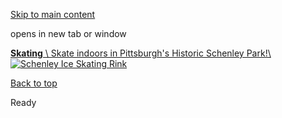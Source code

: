 [Skip to main content](https://www.pittsburghpa.gov/Recreation-Events/Parks/Parks-Rotating-Banner/Schenley-Park-Skating-Rink#main-content)

opens in new tab or window

[**Skating** \\
Skate indoors in Pittsburgh's Historic Schenley Park!\\
![Schenley Ice Skating Rink](https://www.pittsburghpa.gov/files/assets/city/v/1/parks/images/rotating-banner/schenley-rink.jpg)](https://www.pittsburghpa.gov/Recreation-Events/Park-Facilities/Schenley-Skating-Rink)

[Back to top](https://www.pittsburghpa.gov/Recreation-Events/Parks/Parks-Rotating-Banner/Schenley-Park-Skating-Rink#body-top)

Ready
